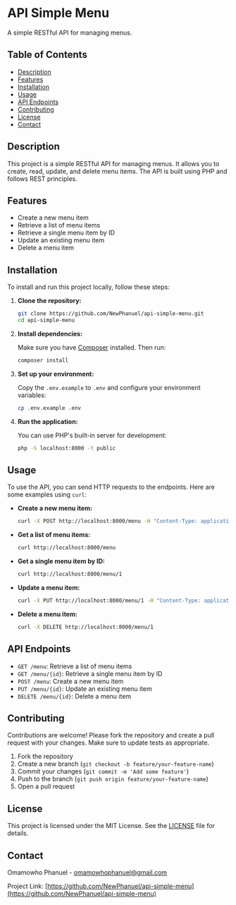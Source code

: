 # API Simple Menu

A simple RESTful API for managing menus.

## Table of Contents

- [Description](#description)
- [Features](#features)
- [Installation](#installation)
- [Usage](#usage)
- [API Endpoints](#api-endpoints)
- [Contributing](#contributing)
- [License](#license)
- [Contact](#contact)

## Description

This project is a simple RESTful API for managing menus. It allows you to create, read, update, and delete menu items. The API is built using PHP and follows REST principles.

## Features

- Create a new menu item
- Retrieve a list of menu items
- Retrieve a single menu item by ID
- Update an existing menu item
- Delete a menu item

## Installation

To install and run this project locally, follow these steps:

1. **Clone the repository:**

    ```sh
    git clone https://github.com/NewPhanuel/api-simple-menu.git
    cd api-simple-menu
    ```

2. **Install dependencies:**

    Make sure you have [Composer](https://getcomposer.org/) installed. Then run:

    ```sh
    composer install
    ```

3. **Set up your environment:**

    Copy the `.env.example` to `.env` and configure your environment variables:

    ```sh
    cp .env.example .env
    ```

4. **Run the application:**

    You can use PHP's built-in server for development:

    ```sh
    php -S localhost:8000 -t public
    ```

## Usage

To use the API, you can send HTTP requests to the endpoints. Here are some examples using `curl`:

- **Create a new menu item:**

    ```sh
    curl -X POST http://localhost:8000/menu -H "Content-Type: application/json" -d '{"name": "Pizza", "price": 9.99}'
    ```

- **Get a list of menu items:**

    ```sh
    curl http://localhost:8000/menu
    ```

- **Get a single menu item by ID:**

    ```sh
    curl http://localhost:8000/menu/1
    ```

- **Update a menu item:**

    ```sh
    curl -X PUT http://localhost:8000/menu/1 -H "Content-Type: application/json" -d '{"name": "Burger", "price": 5.99}'
    ```

- **Delete a menu item:**

    ```sh
    curl -X DELETE http://localhost:8000/menu/1
    ```

## API Endpoints

- `GET /menu`: Retrieve a list of menu items
- `GET /menu/{id}`: Retrieve a single menu item by ID
- `POST /menu`: Create a new menu item
- `PUT /menu/{id}`: Update an existing menu item
- `DELETE /menu/{id}`: Delete a menu item

## Contributing

Contributions are welcome! Please fork the repository and create a pull request with your changes. Make sure to update tests as appropriate.

1. Fork the repository
2. Create a new branch (`git checkout -b feature/your-feature-name`)
3. Commit your changes (`git commit -m 'Add some feature'`)
4. Push to the branch (`git push origin feature/your-feature-name`)
5. Open a pull request

## License

This project is licensed under the MIT License. See the [LICENSE](LICENSE) file for details.

## Contact

Omamowho Phanuel - [omamowhophanuel@gmail.com](mailto:omamowhophanuel@gmail.com)

Project Link: [https://github.com/NewPhanuel/api-simple-menu](https://github.com/NewPhanuel/api-simple-menu)
